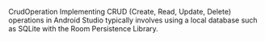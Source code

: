 CrudOperation
Implementing CRUD (Create, Read, Update, Delete) operations in Android Studio typically involves using a local database such as SQLite with the Room Persistence Library.
